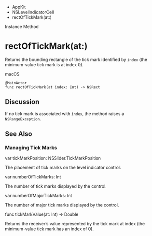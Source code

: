 

- AppKit
- NSLevelIndicatorCell
-  rectOfTickMark(at:) 

Instance Method

# rectOfTickMark(at:)

Returns the bounding rectangle of the tick mark identified by `index` (the minimum-value tick mark is at index 0).

macOS

``` source
@MainActor
func rectOfTickMark(at index: Int) -> NSRect
```

## Discussion

If no tick mark is associated with `index`, the method raises a `NSRangeException`.

## See Also

### Managing Tick Marks

var tickMarkPosition: NSSlider.TickMarkPosition

The placement of tick marks on the level indicator control.

var numberOfTickMarks: Int

The number of tick marks displayed by the control.

var numberOfMajorTickMarks: Int

The number of major tick marks displayed by the control.

func tickMarkValue(at: Int) -> Double

Returns the receiver’s value represented by the tick mark at index (the minimum-value tick mark has an index of 0).

